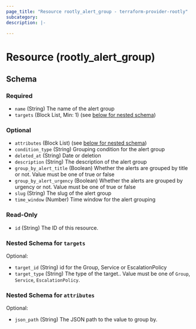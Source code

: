 ```yaml
---
page_title: "Resource rootly_alert_group - terraform-provider-rootly"
subcategory:
description: |-
    
---
```


# Resource (rootly_alert_group)





<!-- schema generated by tfplugindocs -->
## Schema

### Required

- `name` (String) The name of the alert group
- `targets` (Block List, Min: 1) (see [below for nested schema](#nestedblock--targets))

### Optional

- `attributes` (Block List) (see [below for nested schema](#nestedblock--attributes))
- `condition_type` (String) Grouping condition for the alert group
- `deleted_at` (String) Date or deletion
- `description` (String) The description of the alert group
- `group_by_alert_title` (Boolean) Whether the alerts are grouped by title or not. Value must be one of true or false
- `group_by_alert_urgency` (Boolean) Whether the alerts are grouped by urgency or not. Value must be one of true or false
- `slug` (String) The slug of the alert group
- `time_window` (Number) Time window for the alert grouping

### Read-Only

- `id` (String) The ID of this resource.

<a id="nestedblock--targets"></a>
### Nested Schema for `targets`

Optional:

- `target_id` (String) id for the Group, Service or EscalationPolicy
- `target_type` (String) The type of the target.. Value must be one of `Group`, `Service`, `EscalationPolicy`.


<a id="nestedblock--attributes"></a>
### Nested Schema for `attributes`

Optional:

- `json_path` (String) The JSON path to the value to group by.
